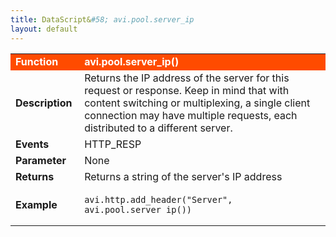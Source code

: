 ```yaml
---
title: DataScript&#58; avi.pool.server_ip
layout: default
---
```

<table class="table table-hover"> 
 <tbody> 
  <tr bgcolor="ff4b00"> 
   <td width="100"> <font size="3" color="white"><strong>Function</strong></font> </td> 
   <td width="600"><font color="white"><b>avi.pool.server_ip()</b></font></td> 
  </tr> 
  <tr> 
   <td width="100"> <font size="3"><strong>Description</strong></font> </td> 
   <td width="600">Returns the IP address of the server for this request or response. Keep in mind that with content switching or multiplexing, a single client connection may have multiple requests, each distributed to a different server.</td> 
  </tr> 
  <tr> 
   <td width="100"> <font size="3"><strong>Events</strong></font> </td> 
   <td width="600">HTTP_RESP</td> 
  </tr> 
  <tr> 
   <td width="100"> <font size="3"><strong>Parameter</strong></font> </td> 
   <td width="600">None</td> 
  </tr> 
  <tr> 
   <td width="100"> <font size="3"><strong>Returns</strong></font> </td> 
   <td width="600">Returns a string of the server's IP address</td> 
  </tr> 
  <tr> 
   <td width="100"> <font size="3"><strong>Example</strong></font> </td> 
   <td width="600"> 
    <!-- Crayon Syntax Highlighter v2.7.1 --> <pre><code class="language-lua">avi.http.add_header("Server", avi.pool.server_ip())</code></pre> 
    <!-- [Format Time: 0.0014 seconds] --> </td> 
  </tr> 
 </tbody> 
</table>